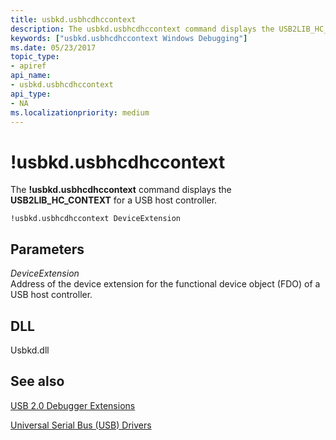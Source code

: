 ```yaml
---
title: usbkd.usbhcdhccontext
description: The usbkd.usbhcdhccontext command displays the USB2LIB_HC_CONTEXT for a USB host controller.
keywords: ["usbkd.usbhcdhccontext Windows Debugging"]
ms.date: 05/23/2017
topic_type:
- apiref
api_name:
- usbkd.usbhcdhccontext
api_type:
- NA
ms.localizationpriority: medium
---
```


# !usbkd.usbhcdhccontext


The **!usbkd.usbhcdhccontext** command displays the **USB2LIB\_HC\_CONTEXT** for a USB host controller.

```dbgcmd
!usbkd.usbhcdhccontext DeviceExtension
```

## <span id="ddk__devobj_dbg"></span><span id="DDK__DEVOBJ_DBG"></span>Parameters


<span id="_______DeviceExtension______"></span><span id="_______deviceextension______"></span><span id="_______DEVICEEXTENSION______"></span> *DeviceExtension*   
Address of the device extension for the functional device object (FDO) of a USB host controller.

## <span id="DLL"></span><span id="dll"></span>DLL


Usbkd.dll

## <span id="see_also"></span>See also


[USB 2.0 Debugger Extensions](usb-2-0-extensions.md)

[Universal Serial Bus (USB) Drivers](../usbcon/index.md)

 

